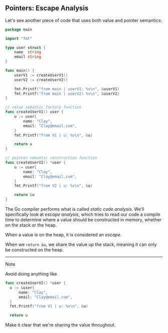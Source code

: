 ## Pointers: Escape Analysis

Let's see another piece of code that uses both value and pointer semantics:

```Go
package main

import "fmt"

type user struct {
	name  string
	email string
}

func main() {
	userV1 := createUserV1()
	userV2 := createUserV2()

	fmt.Printf("from main | userV1: %v\n", &userV1)
	fmt.Printf("from main | userV2: %v\n", &userV2)
}

// value semantic factory function
func createUserV1() user {
	u := user{
		name: "Clay",
		email: "Clay@email.com",
	}
	fmt.Printf("from V1 | u: %v\n", &u)

	return u
}

// pointer semantic construction function
func createUserV2() *user {
	u := user{
		name: "Clay",
		email: "Clay@email.com",
	}
	fmt.Printf("from V2 | u: %v\n", &u)

	return &u
}
```

The Go compiler performs what is called _static code analysis_. We'll specifically look at _escape analysis_, which tries to read our code a compile time to determine where a value should be constructed in memory, whether on the stack or the heap. 

When a value is on the heap, it is considered an _escape_.

When we `return &u`, we share the value up the stack, meaning it can only be constructed on the heap.

- - -

> [!Note] 
> 
> Avoid doing anything like
> 
> ```Go
> func createUserV2() *user {
>	u := &user{
>		name: "Clay",
>		email: "Clay@email.com",
>	}
>	fmt.Printf("from V1 | u: %v\n", &u)
>
>	return u
>```
>
> Make it clear that we're sharing the value throughout.

